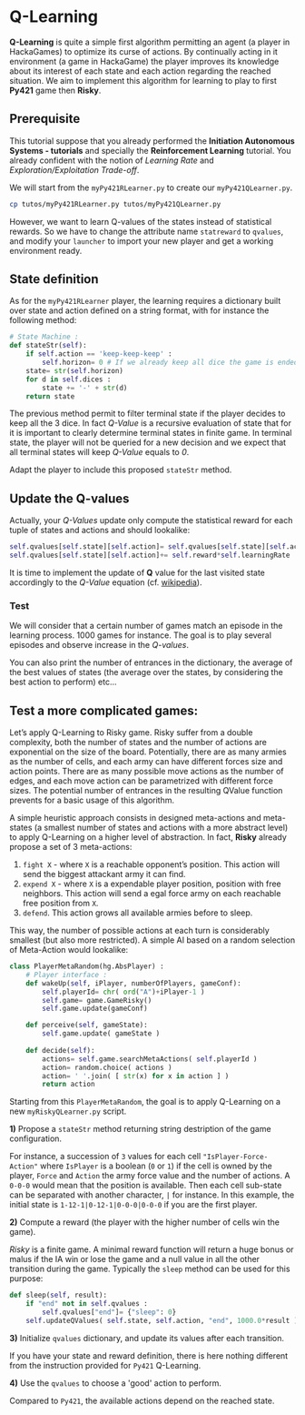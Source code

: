 # Q-Learning

**Q-Learning** is quite a simple first algorithm permitting an agent (a player in HackaGames) to optimize its curse of actions.
By continually acting in it environment (a game in HackaGame) the player improves its knowledge about its interest of each state and each action regarding the reached situation.
We aim to implement this algorithm for learning to play to first **Py421** game then **Risky**.

## Prerequisite

This tutorial suppose that you already performed the **Initiation Autonomous Systems - tutorials** and specially the **Reinforcement Learning** tutorial. 
You already confident with the notion of _Learning Rate_ and _Exploration/Exploitation Trade-off_.

We will start from the `myPy421RLearner.py` to create our `myPy421QLearner.py`.

```sh
cp tutos/myPy421RLearner.py tutos/myPy421QLearner.py
```

However, we want to learn Q-values of the states instead of statistical rewards. 
So we have to change the attribute name `statreward` to `qvalues`, and modify your `launcher` to import your new player and get a working environment ready.


## State definition

As for the `myPy421RLearner` player, the learning requires a dictionary built over state and action defined on a string format, with for instance the following method:

```python
# State Machine :
def stateStr(self):
    if self.action == 'keep-keep-keep' :
        self.horizon= 0 # If we already keep all dice the game is ended
    state= str(self.horizon)
    for d in self.dices :
        state += '-' + str(d)
    return state
```

The previous method permit to filter terminal state if the player decides to keep all the 3 dice.
In fact _Q-Value_ is a recursive evaluation of state that for it is important to clearly determine terminal states in finite game.
In terminal state, the player will not be queried for a new decision and we expect that all terminal states will keep _Q-Value_ equals to _0_.

Adapt the player to include this proposed `stateStr` method.

## Update the Q-values

Actually, your _Q-Values_ update only compute the statistical reward for each tuple of states and actions and should lookalike: 

```python
self.qvalues[self.state][self.action]= self.qvalues[self.state][self.action]*(1-self.learningRate)
self.qvalues[self.state][self.action]+= self.reward*self.learningRate
```

It is time to implement the update of **Q** value for the last visited state
accordingly to the _Q-Value_ equation (cf. [wikipedia](https://fr.wikipedia.org/wiki/Q-learning)).


### Test

We will consider that a certain number of games match an episode in the learning process.
$1000$  games for instance.
The goal is to play several episodes and observe increase in the *Q-values*.

You can also print the number of entrances in the dictionary, the average of the best values of states (the average over the states, by considering the best action to perform) etc...


## Test a more complicated games:

Let’s apply Q-Learning to Risky game.
Risky suffer from a double complexity, both the number of states and the number of actions are exponential on the size of the board.
Potentially, there are as many armies as the number of cells, and each army can have different forces size and action points.
There are as many possible move actions as the number of edges, and each move action can be parametrized with different force sizes. 
The potential number of entrances in the resulting QValue function prevents for a basic usage of this algorithm.

A simple heuristic approach consists in designed meta-actions and meta-states (a smallest number of states and actions with a more abstract level) to apply Q-Learning on a higher level of abstraction.
In fact, **Risky** already propose a set of 3 meta-actions:

1. `fight X` - where `X` is a reachable opponent’s position. This action will send the biggest attackant army it can find.
2. `expend X` - where `X` is a expendable player position, position with free neighbors. This action will send a egal force army on each reachable free position from `X`.
3. `defend`. This action grows all available armies before to sleep.

This way, the number of possible actions at each turn is considerably smallest (but also more restricted). A simple AI based on a random selection of Meta-Action would lookalike:

```python
class PlayerMetaRandom(hg.AbsPlayer) :
    # Player interface :
    def wakeUp(self, iPlayer, numberOfPlayers, gameConf):
        self.playerId= chr( ord("A")+iPlayer-1 )
        self.game= game.GameRisky()
        self.game.update(gameConf)

    def perceive(self, gameState):
        self.game.update( gameState )
        
    def decide(self):
        actions= self.game.searchMetaActions( self.playerId )
        action= random.choice( actions )
        action= ' '.join( [ str(x) for x in action ] )
        return action
```

Starting from this `PlayerMetaRandom`, the goal is to apply Q-Learning on a new `myRiskyQLearner.py` script.

**1)** Propose a `stateStr` method returning string destription of the game configuration. 

For instance, a succession of `3` values for each cell `"IsPlayer-Force-Action"` where `IsPlayer` is a boolean (`0` or `1`) if the cell is owned by the player, `Force` and `Action` the army force value and the number of actions. A `0-0-0` would mean that the position is available. Then each cell sub-state can be separated with another character, `|` for instance. 
In this example, the initial state is `1-12-1|0-12-1|0-0-0|0-0-0` if you are the first player.

**2)** Compute a reward (the player with the higher number of cells win the game).

_Risky_ is a finite game.
A minimal reward function will return a huge bonus or malus if the IA win or lose the game and a null value in all the other transition during the game.
Typically the `sleep` method can be used for this purpose: 

```python
def sleep(self, result):
    if "end" not in self.qvalues :
        self.qvalues["end"]= {"sleep": 0}
    self.updateQValues( self.state, self.action, "end", 1000.0*result )
```

**3)** Initialize `qvalues` dictionary, and update its values after each transition.

If you have your state and reward definition, there is here nothing different from the instruction provided for `Py421` Q-Learning.

**4)** Use the `qvalues` to choose a 'good' action to perform.

Compared to `Py421`, the available actions depend on the reached state.
